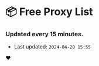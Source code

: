 # :package: Free Proxy List
### Updated every 15 minutes.

- Last updated: `2024-04-20 15:55`

:heart:
